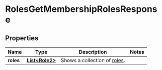 

# RolesGetMembershipRolesResponse


## Properties

| Name | Type | Description | Notes |
|------------ | ------------- | ------------- | -------------|
|**roles** | [**List&lt;Role2&gt;**](Role2.md) | Shows a collection of [roles](http://docs.griffin.com). |  |



